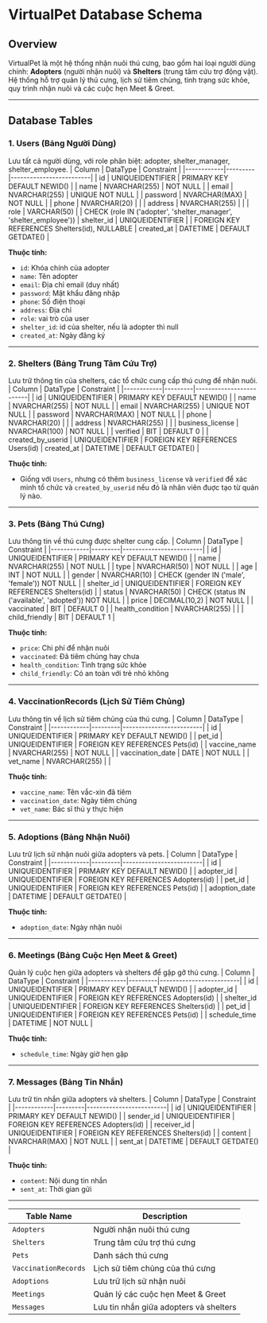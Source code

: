 # VirtualPet Database Schema

## Overview

VirtualPet là một hệ thống nhận nuôi thú cưng, bao gồm hai loại người dùng chính: **Adopters** (người nhận nuôi) và **Shelters** (trung tâm cứu trợ động vật). Hệ thống hỗ trợ quản lý thú cưng, lịch sử tiêm chủng, tình trạng sức khỏe, quy trình nhận nuôi và các cuộc hẹn Meet & Greet.

---

## Database Tables

### 1. **Users** (Bảng Người Dùng)

Lưu tất cả người dùng, với role phân biệt: adopter, shelter_manager, shelter_employee.
| Column | DataType | Constraint |
|------------|---------|-------------------------|
| id | UNIQUEIDENTIFIER | PRIMARY KEY DEFAULT NEWID() |
| name | NVARCHAR(255) | NOT NULL |
| email | NVARCHAR(255) | UNIQUE NOT NULL |
| password | NVARCHAR(MAX) | NOT NULL |
| phone | NVARCHAR(20) | |
| address | NVARCHAR(255) | |
| role | VARCHAR(50) | | CHECK (role IN ('adopter', 'shelter_manager', 'shelter_employee'))
| shelter_id | UNIQUEIDENTIFIER | | FOREIGN KEY REFERENCES Shelters(id), NULLABLE
| created_at | DATETIME | DEFAULT GETDATE() |

**Thuộc tính:**

- `id`: Khóa chính của adopter
- `name`: Tên adopter
- `email`: Địa chỉ email (duy nhất)
- `password`: Mật khẩu đăng nhập
- `phone`: Số điện thoại
- `address`: Địa chỉ
- `role`: vai trò của user
- `shelter_id`: id của shelter, nếu là adopter thì null
- `created_at`: Ngày đăng ký

---

### 2. **Shelters** (Bảng Trung Tâm Cứu Trợ)

Lưu trữ thông tin của shelters, các tổ chức cung cấp thú cưng để nhận nuôi.
| Column | DataType | Constraint |
|------------|---------|-------------------------|
| id | UNIQUEIDENTIFIER | PRIMARY KEY DEFAULT NEWID() |
| name | NVARCHAR(255) | NOT NULL |
| email | NVARCHAR(255) | UNIQUE NOT NULL |
| password | NVARCHAR(MAX) | NOT NULL |
| phone | NVARCHAR(20) | |
| address | NVARCHAR(255) | |
| business_license | NVARCHAR(100) | NOT NULL |
| verified | BIT | DEFAULT 0 |
| created_by_userid | UNIQUEIDENTIFIER | FOREIGN KEY REFERENCES Users(id)
| created_at | DATETIME | DEFAULT GETDATE() |

**Thuộc tính:**

- Giống với `Users`, nhưng có thêm `business_license` và `verified` để xác minh tổ chức và `created_by_userid` nếu đó là nhân viên đuợc tạo từ quản lý nào.

---

### 3. **Pets** (Bảng Thú Cưng)

Lưu thông tin về thú cưng được shelter cung cấp.
| Column | DataType | Constraint |
|------------|---------|-------------------------|
| id | UNIQUEIDENTIFIER | PRIMARY KEY DEFAULT NEWID() |
| name | NVARCHAR(255) | NOT NULL |
| type | NVARCHAR(50) | NOT NULL |
| age | INT | NOT NULL |
| gender | NVARCHAR(10) | CHECK (gender IN ('male', 'female')) NOT NULL |
| shelter_id | UNIQUEIDENTIFIER | FOREIGN KEY REFERENCES Shelters(id) |
| status | NVARCHAR(50) | CHECK (status IN ('available', 'adopted')) NOT NULL |
| price | DECIMAL(10,2) | NOT NULL |
| vaccinated | BIT | DEFAULT 0 |
| health_condition | NVARCHAR(255) | |
| child_friendly | BIT | DEFAULT 1 |

**Thuộc tính:**

- `price`: Chi phí để nhận nuôi
- `vaccinated`: Đã tiêm chủng hay chưa
- `health_condition`: Tình trạng sức khỏe
- `child_friendly`: Có an toàn với trẻ nhỏ không

---

### 4. **VaccinationRecords** (Lịch Sử Tiêm Chủng)

Lưu thông tin về lịch sử tiêm chủng của thú cưng.
| Column | DataType | Constraint |
|------------|---------|-------------------------|
| id | UNIQUEIDENTIFIER | PRIMARY KEY DEFAULT NEWID() |
| pet_id | UNIQUEIDENTIFIER | FOREIGN KEY REFERENCES Pets(id) |
| vaccine_name | NVARCHAR(255) | NOT NULL |
| vaccination_date | DATE | NOT NULL |
| vet_name | NVARCHAR(255) | |

**Thuộc tính:**

- `vaccine_name`: Tên vắc-xin đã tiêm
- `vaccination_date`: Ngày tiêm chủng
- `vet_name`: Bác sĩ thú y thực hiện

---

### 5. **Adoptions** (Bảng Nhận Nuôi)

Lưu trữ lịch sử nhận nuôi giữa adopters và pets.
| Column | DataType | Constraint |
|------------|---------|-------------------------|
| id | UNIQUEIDENTIFIER | PRIMARY KEY DEFAULT NEWID() |
| adopter_id | UNIQUEIDENTIFIER | FOREIGN KEY REFERENCES Adopters(id) |
| pet_id | UNIQUEIDENTIFIER | FOREIGN KEY REFERENCES Pets(id) |
| adoption_date | DATETIME | DEFAULT GETDATE() |

**Thuộc tính:**

- `adoption_date`: Ngày nhận nuôi

---

### 6. **Meetings** (Bảng Cuộc Hẹn Meet & Greet)

Quản lý cuộc hẹn giữa adopters và shelters để gặp gỡ thú cưng.
| Column | DataType | Constraint |
|------------|---------|-------------------------|
| id | UNIQUEIDENTIFIER | PRIMARY KEY DEFAULT NEWID() |
| adopter_id | UNIQUEIDENTIFIER | FOREIGN KEY REFERENCES Adopters(id) |
| shelter_id | UNIQUEIDENTIFIER | FOREIGN KEY REFERENCES Shelters(id) |
| pet_id | UNIQUEIDENTIFIER | FOREIGN KEY REFERENCES Pets(id) |
| schedule_time | DATETIME | NOT NULL |

**Thuộc tính:**

- `schedule_time`: Ngày giờ hẹn gặp

---

### 7. **Messages** (Bảng Tin Nhắn)

Lưu trữ tin nhắn giữa adopters và shelters.
| Column | DataType | Constraint |
|------------|---------|-------------------------|
| id | UNIQUEIDENTIFIER | PRIMARY KEY DEFAULT NEWID() |
| sender_id | UNIQUEIDENTIFIER | FOREIGN KEY REFERENCES Adopters(id) |
| receiver_id | UNIQUEIDENTIFIER | FOREIGN KEY REFERENCES Shelters(id) |
| content | NVARCHAR(MAX) | NOT NULL |
| sent_at | DATETIME | DEFAULT GETDATE() |

**Thuộc tính:**

- `content`: Nội dung tin nhắn
- `sent_at`: Thời gian gửi

---

| Table Name           | Description                            |
| -------------------- | -------------------------------------- |
| `Adopters`           | Người nhận nuôi thú cưng               |
| `Shelters`           | Trung tâm cứu trợ thú cưng             |
| `Pets`               | Danh sách thú cưng                     |
| `VaccinationRecords` | Lịch sử tiêm chủng của thú cưng        |
| `Adoptions`          | Lưu trữ lịch sử nhận nuôi              |
| `Meetings`           | Quản lý các cuộc hẹn Meet & Greet      |
| `Messages`           | Lưu tin nhắn giữa adopters và shelters |
